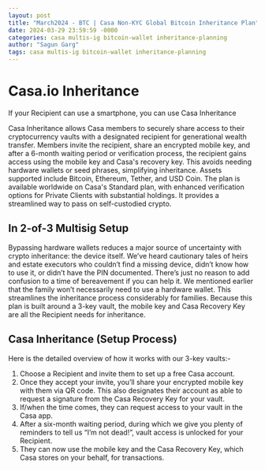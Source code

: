 ```yaml
---
layout: post
title: "March2024 - BTC | Casa Non-KYC Global Bitcoin Inheritance Plan"
date: 2024-03-29 23:59:59 -0000
categories: casa multis-ig bitcoin-wallet inheritance-planning
author: "Sagun Garg"
tags: casa multis-ig bitcoin-wallet inheritance-planning
---
```


# Casa.io Inheritance

If your Recipient can use a smartphone, you can use Casa Inheritance

Casa Inheritance allows Casa members to securely share access to their cryptocurrency vaults with a designated recipient for generational wealth transfer. Members invite the recipient, share an encrypted mobile key, and after a 6-month waiting period or verification process, the recipient gains access using the mobile key and Casa's recovery key. This avoids needing hardware wallets or seed phrases, simplifying inheritance. Assets supported include Bitcoin, Ethereum, Tether, and USD Coin. The plan is available worldwide on Casa's Standard plan, with enhanced verification options for Private Clients with substantial holdings. It provides a streamlined way to pass on self-custodied crypto.   

## In 2-of-3 Multisig Setup
Bypassing hardware wallets reduces a major source of uncertainty with crypto inheritance: the device itself. We’ve heard cautionary tales of heirs and estate executors who couldn’t find a missing device, didn’t know how to use it, or didn’t have the PIN documented. There’s just no reason to add confusion to a time of bereavement if you can help it. We mentioned earlier that the family won’t necessarily need to use a hardware wallet. This streamlines the inheritance process considerably for families. Because this plan is built around a 3-key vault, the mobile key and Casa Recovery Key are all the Recipient needs for inheritance. 

## Casa Inheritance (Setup Process)
Here is the detailed overview of how it works with our 3-key vaults:-
1. Choose a Recipient and invite them to set up a free Casa account. 
2. Once they accept your invite, you’ll share your encrypted mobile key with them via QR code. This also designates their account as able to request a signature from the Casa Recovery Key for your vault. 
3. If/when the time comes, they can request access to your vault in the Casa app.
4. After a six-month waiting period, during which we give you plenty of reminders to tell us “I’m not dead!”, vault access is unlocked for your Recipient. 
5. They can now use the mobile key and the Casa Recovery Key, which Casa stores on your behalf, for transactions.